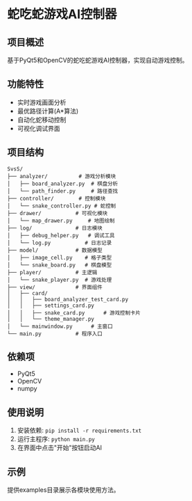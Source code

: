 # 蛇吃蛇游戏AI控制器

## 项目概述
基于PyQt5和OpenCV的蛇吃蛇游戏AI控制器，实现自动游戏控制。

## 功能特性
- 实时游戏画面分析
- 最优路径计算(A*算法)
- 自动化蛇移动控制
- 可视化调试界面

## 项目结构
```
SvsS/
├── analyzer/          # 游戏分析模块
│   ├── board_analyzer.py  # 棋盘分析
│   └── path_finder.py     # 路径查找
├── controller/        # 控制模块
│   └── snake_controller.py # 蛇控制
├── drawer/           # 可视化模块
│   └── map_drawer.py     # 地图绘制
├── log/              # 日志模块
│   ├── debug_helper.py   # 调试工具
│   └── log.py           # 日志记录
├── model/            # 数据模型
│   ├── image_cell.py    # 格子类型
│   └── snake_board.py   # 棋盘模型
├── player/           # 主逻辑
│   └── snake_player.py  # 游戏处理
├── view/             # 界面组件
│   ├── card/
│   │   ├── board_analyzer_test_card.py
│   │   ├── settings_card.py
│   │   ├── snake_card.py      # 游戏控制卡片
│   │   └── theme_manager.py
│   └── mainwindow.py      # 主窗口
└── main.py           # 程序入口
```

## 依赖项
- PyQt5
- OpenCV
- numpy

## 使用说明
1. 安装依赖: `pip install -r requirements.txt`
2. 运行主程序: `python main.py`
3. 在界面中点击"开始"按钮启动AI

## 示例
提供examples目录展示各模块使用方法。